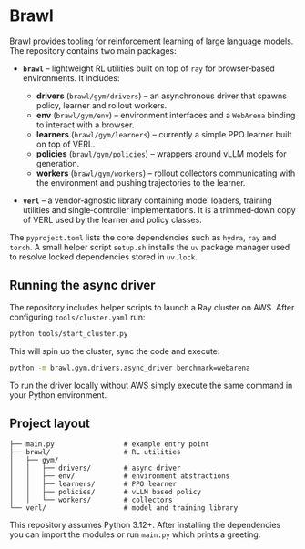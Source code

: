 # Brawl

Brawl provides tooling for reinforcement learning of large language models.  The
repository contains two main packages:

- **`brawl`** – lightweight RL utilities built on top of `ray` for
  browser‑based environments.  It includes:
  - **drivers** (`brawl/gym/drivers`) – an asynchronous driver that spawns
    policy, learner and rollout workers.
  - **env** (`brawl/gym/env`) – environment interfaces and a `WebArena` binding
    to interact with a browser.
  - **learners** (`brawl/gym/learners`) – currently a simple PPO learner built
    on top of VERL.
  - **policies** (`brawl/gym/policies`) – wrappers around vLLM models for
    generation.
  - **workers** (`brawl/gym/workers`) – rollout collectors communicating with
    the environment and pushing trajectories to the learner.

- **`verl`** – a vendor‑agnostic library containing model loaders,
  training utilities and single‑controller implementations.  It is a
  trimmed‑down copy of VERL used by the learner and policy classes.

The `pyproject.toml` lists the core dependencies such as `hydra`, `ray` and
`torch`.  A small helper script `setup.sh` installs the `uv` package manager
used to resolve locked dependencies stored in `uv.lock`.

## Running the async driver

The repository includes helper scripts to launch a Ray cluster on AWS.
After configuring `tools/cluster.yaml` run:

```bash
python tools/start_cluster.py
```

This will spin up the cluster, sync the code and execute:

```bash
python -m brawl.gym.drivers.async_driver benchmark=webarena
```

To run the driver locally without AWS simply execute the same command in
your Python environment.


## Project layout

```
├── main.py                 # example entry point
├── brawl/                  # RL utilities
│   ├── gym/
│   │   ├── drivers/        # async driver
│   │   ├── env/            # environment abstractions
│   │   ├── learners/       # PPO learner
│   │   ├── policies/       # vLLM based policy
│   │   └── workers/        # collectors
└── verl/                   # model and training library
```

This repository assumes Python 3.12+.  After installing the dependencies you can
import the modules or run `main.py` which prints a greeting.
